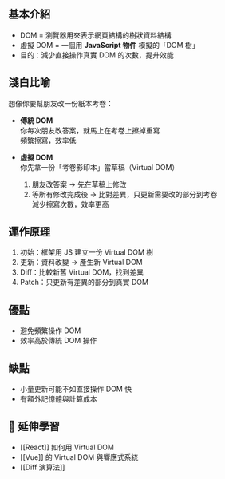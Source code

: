 
##  基本介紹
- DOM = 瀏覽器用來表示網頁結構的樹狀資料結構
- 虛擬 DOM = 一個用 **JavaScript 物件** 模擬的「DOM 樹」
- 目的：減少直接操作真實 DOM 的次數，提升效能

##  淺白比喻
想像你要幫朋友改一份紙本考卷：

- **傳統 DOM**  
  你每次朋友改答案，就馬上在考卷上擦掉重寫  
   頻繁擦寫，效率低

- **虛擬 DOM**  
  你先拿一份「考卷影印本」當草稿（Virtual DOM）  
  1. 朋友改答案 → 先在草稿上修改  
  2. 等所有修改完成後 → 比對差異，只更新需要改的部分到考卷  
  減少擦寫次數，效率更高

## 運作原理
1. 初始：框架用 JS 建立一份 Virtual DOM 樹
2. 更新：資料改變 → 產生新 Virtual DOM
3. Diff：比較新舊 Virtual DOM，找到差異
4. Patch：只更新有差異的部分到真實 DOM

##  優點
- 避免頻繁操作 DOM
- 效率高於傳統 DOM 操作

##  缺點
- 小量更新可能不如直接操作 DOM 快
- 有額外記憶體與計算成本

## 📝 延伸學習
- [[React]] 如何用 Virtual DOM
- [[Vue]] 的 Virtual DOM 與響應式系統
- [[Diff 演算法]]
